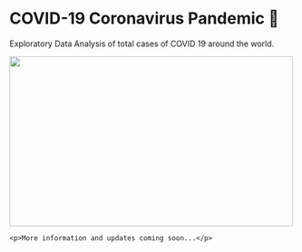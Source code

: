 <!DOCTYPE html>
<html>
</head>
<body>
    <h1>COVID-19 Coronavirus Pandemic 🦠</h1>
    <p>Exploratory Data Analysis of total cases of COVID 19 around the world.</p>
    <img src="[DADS5001/ASM3-Plotly/pics/Treemap.png](https://github.com/bubblebolt/dads/blob/fcbc30c627922012c34fff011e7f673f1e2e8767/DADS5001/ASM3-Plotly/pics/Treemap.png)" width="500" height="300">
    
    <p>More information and updates coming soon...</p>
</body>
</html>


